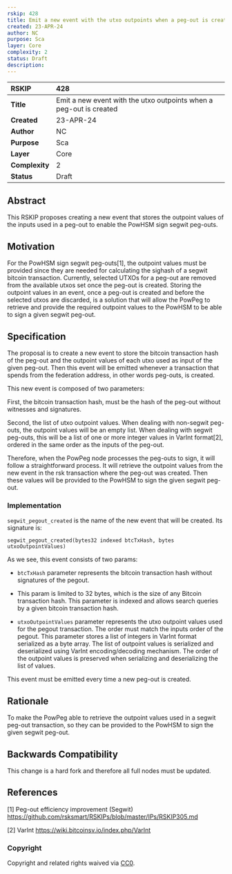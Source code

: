 ```yaml
---
rskip: 428
title: Emit a new event with the utxo outpoints when a peg-out is created
created: 23-APR-24
author: NC
purpose: Sca
layer: Core 
complexity: 2
status: Draft
description: 
---
```


|RSKIP          | 428                |
| :------------ |:-------------------|
|**Title**      | Emit a new event with the utxo outpoints when a peg-out is created |
|**Created**    | 23-APR-24          |
|**Author**     | NC                 |
|**Purpose**    | Sca                |
|**Layer**      | Core               |
|**Complexity** | 2                  |
|**Status**     | Draft              |

## Abstract

This RSKIP proposes creating a new event that stores the outpoint values of the inputs used in a 
peg-out to enable the PowHSM sign segwit peg-outs.

## Motivation

For the PowHSM sign segwit peg-outs[1], the outpoint values must be provided since they are needed 
for calculating the sighash of a segwit bitcoin transaction. Currently, selected UTXOs for a 
peg-out are removed from the available utxos set once the peg-out is created. Storing the outpoint 
values in an event, once a peg-out is created and before the selected utxos are discarded, is a 
solution that will allow the PowPeg to retrieve and provide the required outpoint values to the 
PowHSM to be able to sign a given segwit peg-out.

## Specification

The proposal is to create a new event to store the bitcoin transaction hash of the peg-out and 
the outpoint values of each utxo used as input of the given peg-out. Then this event will be emitted
whenever a transaction that spends from the federation address, in other words peg-outs, is created.

This new event is composed of two parameters:

First, the bitcoin transaction hash, must be the hash of the peg-out without witnesses and 
signatures.

Second, the list of utxo outpoint values. When dealing with non-segwit peg-outs, the outpoint values will
be an empty list. When dealing with segwit peg-outs, this will be a list of one or more integer 
values in VarInt format[2], ordered in the same order as the inputs of the peg-out.

Therefore, when the PowPeg node processes the peg-outs to sign, it will follow a 
straightforward process. It will retrieve the outpoint values from the new event in the rsk 
transaction where the peg-out was created. Then these values will be provided to the PowHSM to sign 
the given segwit peg-out.

### Implementation

`segwit_pegout_created` is the name of the new event that will be created. Its signature is:

```
segwit_pegout_created(bytes32 indexed btcTxHash, bytes utxoOutpointValues)
```

As we see, this event consists of two params:

- `btcTxHash` parameter represents the bitcoin transaction hash without signatures of the pegout. 
- This param is limited to 32 bytes, which is the size of any Bitcoin
transaction hash. This parameter is indexed and allows search queries by a given bitcoin transaction
hash.

- `utxoOutpointValues` parameter represents the utxo outpoint values used for the pegout transaction. 
The order must match the inputs order of the pegout. This parameter stores a list of 
integers in VarInt format serialized as a byte array. The list of outpoint values is serialized and
deserialized using VarInt encoding/decoding mechanism. The order of the outpoint values is preserved
when serializing and deserializing the list of values.

This event must be emitted every time a new peg-out is created.

## Rationale

To make the PowPeg able to retrieve the outpoint values used in a segwit peg-out transaction, 
so they can be provided to the PowHSM to sign the given segwit peg-out.

## Backwards Compatibility

This change is a hard fork and therefore all full nodes must be updated.

## References

[1] Peg-out efficiency improvement (Segwit) https://github.com/rsksmart/RSKIPs/blob/master/IPs/RSKIP305.md

[2] VarInt https://wiki.bitcoinsv.io/index.php/VarInt

### Copyright

Copyright and related rights waived via [CC0](https://creativecommons.org/publicdomain/zero/1.0/).

